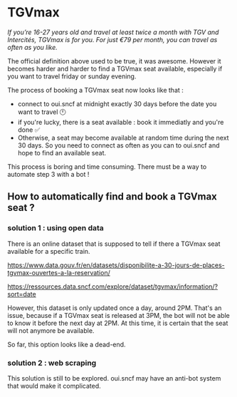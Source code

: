 # TGVmax
*If you’re 16-27 years old and travel at least twice a month with TGV and Intercités, TGVmax is for you. For just €79 per month, you can travel as often as you like.*  

The official definition above used to be true, it was awesome. However it becomes harder and harder to find a TGVmax seat available, especially if you want to travel friday or sunday evening.

The process of booking a TGVmax seat now looks like that : 
- connect to oui.sncf at midnight exactly 30 days before the date you want to travel 🕛  
- if you're lucky, there is a seat available : book it immediatly and you're done ✅  
- Otherwise, a seat may become available at random time during the next 30 days. So you need to connect as often as you can to oui.sncf and hope to find an available seat.

This process is boring and time consuming. There must be a way to automate step 3 with a bot !

## How to automatically find and book a TGVmax seat ?

### solution 1 : using open data
There is an online dataset that is supposed to tell if there a TGVmax seat available for a specific train.

https://www.data.gouv.fr/en/datasets/disponibilite-a-30-jours-de-places-tgvmax-ouvertes-a-la-reservation/

https://ressources.data.sncf.com/explore/dataset/tgvmax/information/?sort=date

However, this dataset is only updated once a day, around 2PM. That's an issue, because if a TGVmax seat is released at 3PM, the bot will not be able to know it before the next day at 2PM. At this time, it is certain that the seat will not anymore be available.

So far, this option looks like a dead-end.


### solution 2 : web scraping
This solution is still to be explored. oui.sncf may have an anti-bot system that would make it complicated.
